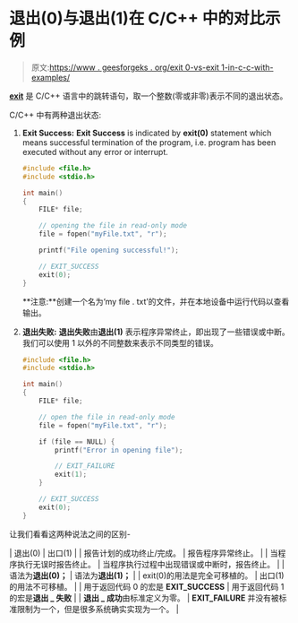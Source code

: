 # 退出(0)与退出(1)在 C/C++ 中的对比示例

> 原文:[https://www . geesforgeks . org/exit 0-vs-exit 1-in-c-c-with-examples/](https://www.geeksforgeeks.org/exit0-vs-exit1-in-c-c-with-examples/)

**[exit](https://www.geeksforgeeks.org/exit-vs-_exit-c-cpp/)** 是 C/C++ 语言中的跳转语句，取一个整数(零或非零)表示不同的退出状态。

C/C++ 中有两种退出状态:

1.  **Exit Success:** **Exit Success** is indicated by **exit(0)** statement which means successful termination of the program, i.e. program has been executed without any error or interrupt.

    ```cpp
    #include <file.h>
    #include <stdio.h>

    int main()
    {
        FILE* file;

        // opening the file in read-only mode
        file = fopen("myFile.txt", "r");

        printf("File opening successful!");

        // EXIT_SUCCESS
        exit(0);
    }
    ```

    **注意:**创建一个名为‘my file . txt’的文件，并在本地设备中运行代码以查看输出。

2.  **退出失败:** **退出失败**由**退出(1)** 表示程序异常终止，即出现了一些错误或中断。我们可以使用 1 以外的不同整数来表示不同类型的错误。

    ```cpp
    #include <file.h>
    #include <stdio.h>

    int main()
    {
        FILE* file;

        // open the file in read-only mode
        file = fopen("myFile.txt", "r");

        if (file == NULL) {
            printf("Error in opening file");

            // EXIT_FAILURE
            exit(1);
        }

        // EXIT_SUCCESS
        exit(0);
    }
    ```

让我们看看这两种说法之间的区别-

| 退出(0) | 出口(1) |
| 报告计划的成功终止/完成。 | 报告程序异常终止。 |
| 当程序执行无误时报告终止。 | 当程序执行过程中出现错误或中断时，报告终止。 |
| 语法为**退出(0)；** | 语法为**退出(1)；** |
| exit(0)的用法是完全可移植的。 | 出口(1)的用法不可移植。 |
| 用于返回代码 0 的宏是 **EXIT_SUCCESS** | 用于返回代码 1 的宏是**退出 _ 失败** |
| **退出 _ 成功**由标准定义为零。 | **EXIT_FAILURE** 并没有被标准限制为一个，但是很多系统确实实现为一个。 |